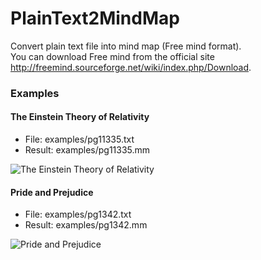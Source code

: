 # PlainText2MindMap
Convert plain text file into mind map (Free mind format).   
You can download Free mind from the official site http://freemind.sourceforge.net/wiki/index.php/Download. 

### Examples
#### The Einstein Theory of Relativity
* File: examples/pg11335.txt
* Result: examples/pg11335.mm

![The Einstein Theory of Relativity](/PlainText2MindMap/examples/pg11335.png)

#### Pride and Prejudice
* File: examples/pg1342.txt
* Result: examples/pg1342.mm

![Pride and Prejudice](/PlainText2MindMap/examples/pg1342.png)
